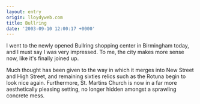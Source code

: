 ```yaml
---
layout: entry
origin: lloydyweb.com
title: Bullring
date: '2003-09-10 12:00:17 +0000'
---
```

I went to the newly opened Bullring shopping center in Birmingham today, and I must say I was very impressed. To me, the city makes more sense now, like it's finally joined up.

Much thought has been given to the way in which it merges into New Street and High Street, and remaining sixties relics such as the Rotuna begin to look nice again. Furthermore, St. Martins Church is now in a far more aesthetically pleasing setting, no longer hidden amongst a sprawling concrete mess.